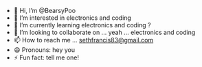- 👋 Hi, I’m @BearsyPoo
- 👀 I’m interested in electronics and coding
- 🌱 I’m currently learning electronics and coding ?
- 💞️ I’m looking to collaborate on ... yeah ... electronics and coding
- 📫 How to reach me ... sethfrancis83@gmail.com
- 😄 Pronouns: hey you
- ⚡ Fun fact: tell me one!

<!---
BearsyPoo/BearsyPoo is a ✨ special ✨ repository because its `README.md` (this file) appears on your GitHub profile.
You can click the Preview link to take a look at your changes.
--->
